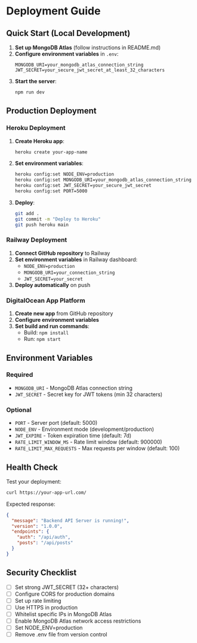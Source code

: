 # Deployment Guide

## Quick Start (Local Development)

1. **Set up MongoDB Atlas** (follow instructions in README.md)
2. **Configure environment variables** in `.env`:
   ```env
   MONGODB_URI=your_mongodb_atlas_connection_string
   JWT_SECRET=your_secure_jwt_secret_at_least_32_characters
   ```
3. **Start the server**:
   ```bash
   npm run dev
   ```

## Production Deployment

### Heroku Deployment

1. **Create Heroku app**:
   ```bash
   heroku create your-app-name
   ```

2. **Set environment variables**:
   ```bash
   heroku config:set NODE_ENV=production
   heroku config:set MONGODB_URI=your_mongodb_atlas_connection_string
   heroku config:set JWT_SECRET=your_secure_jwt_secret
   heroku config:set PORT=5000
   ```

3. **Deploy**:
   ```bash
   git add .
   git commit -m "Deploy to Heroku"
   git push heroku main
   ```

### Railway Deployment

1. **Connect GitHub repository** to Railway
2. **Set environment variables** in Railway dashboard:
   - `NODE_ENV=production`
   - `MONGODB_URI=your_connection_string`
   - `JWT_SECRET=your_secret`
3. **Deploy automatically** on push

### DigitalOcean App Platform

1. **Create new app** from GitHub repository
2. **Configure environment variables**
3. **Set build and run commands**:
   - Build: `npm install`
   - Run: `npm start`

## Environment Variables

### Required
- `MONGODB_URI` - MongoDB Atlas connection string
- `JWT_SECRET` - Secret key for JWT tokens (min 32 characters)

### Optional
- `PORT` - Server port (default: 5000)
- `NODE_ENV` - Environment mode (development/production)
- `JWT_EXPIRE` - Token expiration time (default: 7d)
- `RATE_LIMIT_WINDOW_MS` - Rate limit window (default: 900000)
- `RATE_LIMIT_MAX_REQUESTS` - Max requests per window (default: 100)

## Health Check

Test your deployment:
```bash
curl https://your-app-url.com/
```

Expected response:
```json
{
  "message": "Backend API Server is running!",
  "version": "1.0.0",
  "endpoints": {
    "auth": "/api/auth",
    "posts": "/api/posts"
  }
}
```

## Security Checklist

- [ ] Set strong JWT_SECRET (32+ characters)
- [ ] Configure CORS for production domains
- [ ] Set up rate limiting
- [ ] Use HTTPS in production
- [ ] Whitelist specific IPs in MongoDB Atlas
- [ ] Enable MongoDB Atlas network access restrictions
- [ ] Set NODE_ENV=production
- [ ] Remove .env file from version control
